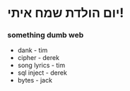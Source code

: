 # יום הולדת שמח איתי!
### something dumb web

- dank - tim
- cipher - derek
- song lyrics - tim
- sql inject - derek
- bytes - jack
